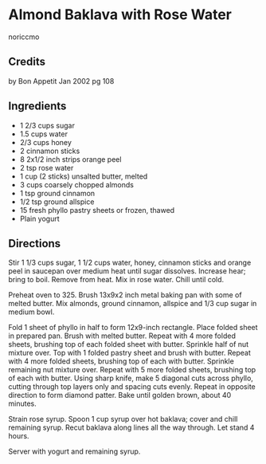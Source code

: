 # Almond Baklava with Rose Water 

noriccmo

## Credits

by Bon Appetit Jan 2002 pg 108

## Ingredients

- 1 2/3 cups sugar
- 1.5 cups water
- 2/3 cups honey
- 2 cinnamon sticks
- 8 2x1/2 inch strips orange peel
- 2 tsp rose water
- 1 cup (2 sticks) unsalted butter, melted
- 3 cups coarsely chopped almonds
- 1 tsp ground cinnamon
- 1/2 tsp ground allspice
- 15 fresh phyllo pastry sheets or frozen, thawed
- Plain yogurt

## Directions

Stir 1 1/3 cups sugar, 1 1/2 cups water, honey, cinnamon sticks and orange peel in saucepan over medium heat until sugar dissolves. Increase hear; bring to boil. Remove from heat. Mix in rose water. Chill until cold.  
  
Preheat oven to 325. Brush 13x9x2 inch metal baking pan with some of melted butter. Mix almonds, ground cinnamon, allspice and 1/3 cup sugar in medium bowl.  
  
Fold 1 sheet of phyllo in half to form 12x9-inch rectangle. Place folded sheet in prepared pan. Brush with melted butter. Repeat with 4 more folded sheets, brushing top of each folded sheet with butter. Sprinkle half of nut mixture over. Top with 1 folded pastry sheet and brush with butter. Repeat with 4 more folded sheets, brushing top of each with butter. Sprinkle remaining nut mixture over. Repeat with 5 more folded sheets, brushing top of each with butter. Using sharp knife, make 5 diagonal cuts across phyllo, cutting through top layers only and spacing cuts evenly. Repeat in opposite direction to form diamond patter. Bake until golden brown, about 40 minutes.  
  
Strain rose syrup. Spoon 1 cup syrup over hot baklava; cover and chill remaining syrup. Recut baklava along lines all the way through. Let stand 4 hours.  
  
Server with yogurt and remaining syrup.

